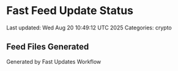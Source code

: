 # Fast Feed Update Status
Last updated: Wed Aug 20 10:49:12 UTC 2025
Categories: crypto

## Feed Files Generated

Generated by Fast Updates Workflow
